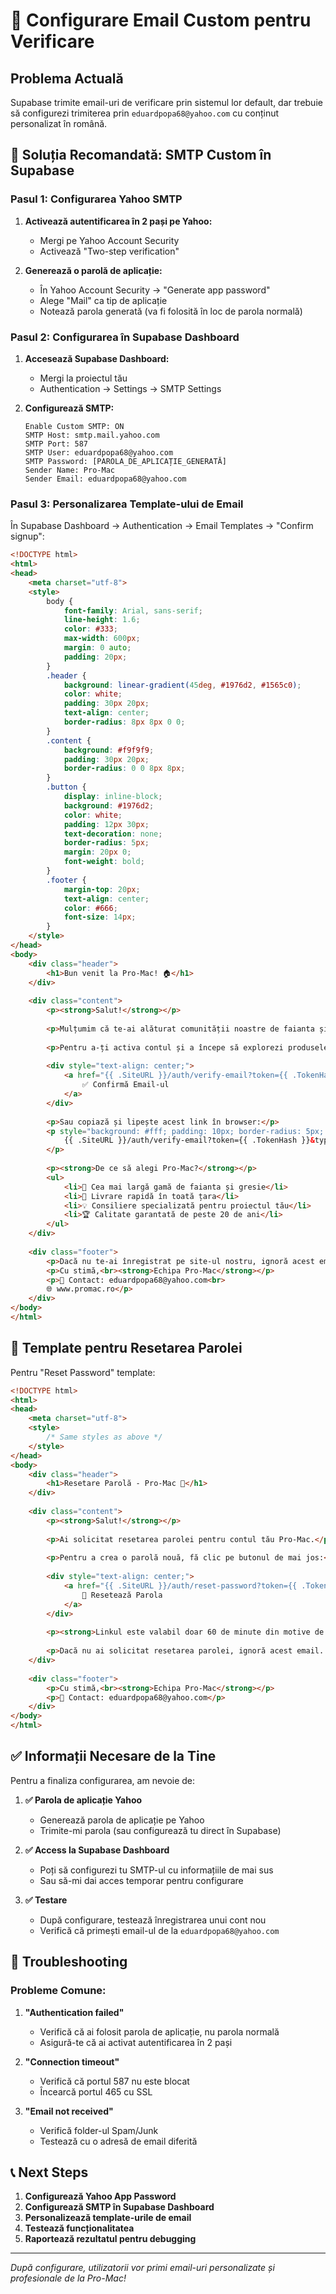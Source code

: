 # 📧 Configurare Email Custom pentru Verificare

## Problema Actuală
Supabase trimite email-uri de verificare prin sistemul lor default, dar trebuie să configurezi trimiterea prin `eduardpopa68@yahoo.com` cu conținut personalizat în română.

## 🚀 Soluția Recomandată: SMTP Custom în Supabase

### Pasul 1: Configurarea Yahoo SMTP

1. **Activează autentificarea în 2 pași pe Yahoo:**
   - Mergi pe Yahoo Account Security
   - Activează "Two-step verification"

2. **Generează o parolă de aplicație:**
   - În Yahoo Account Security → "Generate app password"
   - Alege "Mail" ca tip de aplicație
   - Notează parola generată (va fi folosită în loc de parola normală)

### Pasul 2: Configurarea în Supabase Dashboard

1. **Accesează Supabase Dashboard:**
   - Mergi la proiectul tău
   - Authentication → Settings → SMTP Settings

2. **Configurează SMTP:**
   ```
   Enable Custom SMTP: ON
   SMTP Host: smtp.mail.yahoo.com
   SMTP Port: 587
   SMTP User: eduardpopa68@yahoo.com
   SMTP Password: [PAROLA_DE_APLICAȚIE_GENERATĂ]
   Sender Name: Pro-Mac
   Sender Email: eduardpopa68@yahoo.com
   ```

### Pasul 3: Personalizarea Template-ului de Email

În Supabase Dashboard → Authentication → Email Templates → "Confirm signup":

```html
<!DOCTYPE html>
<html>
<head>
    <meta charset="utf-8">
    <style>
        body {
            font-family: Arial, sans-serif;
            line-height: 1.6;
            color: #333;
            max-width: 600px;
            margin: 0 auto;
            padding: 20px;
        }
        .header {
            background: linear-gradient(45deg, #1976d2, #1565c0);
            color: white;
            padding: 30px 20px;
            text-align: center;
            border-radius: 8px 8px 0 0;
        }
        .content {
            background: #f9f9f9;
            padding: 30px 20px;
            border-radius: 0 0 8px 8px;
        }
        .button {
            display: inline-block;
            background: #1976d2;
            color: white;
            padding: 12px 30px;
            text-decoration: none;
            border-radius: 5px;
            margin: 20px 0;
            font-weight: bold;
        }
        .footer {
            margin-top: 20px;
            text-align: center;
            color: #666;
            font-size: 14px;
        }
    </style>
</head>
<body>
    <div class="header">
        <h1>Bun venit la Pro-Mac! 🏠</h1>
    </div>
    
    <div class="content">
        <p><strong>Salut!</strong></p>
        
        <p>Mulțumim că te-ai alăturat comunității noastre de faianta și gresie de calitate!</p>
        
        <p>Pentru a-ți activa contul și a începe să explorezi produsele noastre, te rugăm să confirmi adresa de email făcând clic pe butonul de mai jos:</p>
        
        <div style="text-align: center;">
            <a href="{{ .SiteURL }}/auth/verify-email?token={{ .TokenHash }}&type=email" class="button">
                ✅ Confirmă Email-ul
            </a>
        </div>
        
        <p>Sau copiază și lipește acest link în browser:</p>
        <p style="background: #fff; padding: 10px; border-radius: 5px; word-break: break-all; font-size: 14px;">
            {{ .SiteURL }}/auth/verify-email?token={{ .TokenHash }}&type=email
        </p>
        
        <p><strong>De ce să alegi Pro-Mac?</strong></p>
        <ul>
            <li>🎯 Cea mai largă gamă de faianta și gresie</li>
            <li>🚚 Livrare rapidă în toată țara</li>
            <li>💡 Consiliere specializată pentru proiectul tău</li>
            <li>🏆 Calitate garantată de peste 20 de ani</li>
        </ul>
    </div>
    
    <div class="footer">
        <p>Dacă nu te-ai înregistrat pe site-ul nostru, ignoră acest email.</p>
        <p>Cu stimă,<br><strong>Echipa Pro-Mac</strong></p>
        <p>📧 Contact: eduardpopa68@yahoo.com<br>
        🌐 www.promac.ro</p>
    </div>
</body>
</html>
```

## 🔧 Template pentru Resetarea Parolei

Pentru "Reset Password" template:

```html
<!DOCTYPE html>
<html>
<head>
    <meta charset="utf-8">
    <style>
        /* Same styles as above */
    </style>
</head>
<body>
    <div class="header">
        <h1>Resetare Parolă - Pro-Mac 🔐</h1>
    </div>
    
    <div class="content">
        <p><strong>Salut!</strong></p>
        
        <p>Ai solicitat resetarea parolei pentru contul tău Pro-Mac.</p>
        
        <p>Pentru a crea o parolă nouă, fă clic pe butonul de mai jos:</p>
        
        <div style="text-align: center;">
            <a href="{{ .SiteURL }}/auth/reset-password?token={{ .TokenHash }}" class="button">
                🔄 Resetează Parola
            </a>
        </div>
        
        <p><strong>Linkul este valabil doar 60 de minute din motive de securitate.</strong></p>
        
        <p>Dacă nu ai solicitat resetarea parolei, ignoră acest email. Parola ta rămâne neschimbată.</p>
    </div>
    
    <div class="footer">
        <p>Cu stimă,<br><strong>Echipa Pro-Mac</strong></p>
        <p>📧 Contact: eduardpopa68@yahoo.com</p>
    </div>
</body>
</html>
```

## ✅ Informații Necesare de la Tine

Pentru a finaliza configurarea, am nevoie de:

1. **✅ Parola de aplicație Yahoo**
   - Generează parola de aplicație pe Yahoo
   - Trimite-mi parola (sau configurează tu direct în Supabase)

2. **✅ Access la Supabase Dashboard**
   - Poți să configurezi tu SMTP-ul cu informațiile de mai sus
   - Sau să-mi dai acces temporar pentru configurare

3. **✅ Testare**
   - După configurare, testează înregistrarea unui cont nou
   - Verifică că primești email-ul de la `eduardpopa68@yahoo.com`

## 🚨 Troubleshooting

### Probleme Comune:

1. **"Authentication failed"**
   - Verifică că ai folosit parola de aplicație, nu parola normală
   - Asigură-te că ai activat autentificarea în 2 pași

2. **"Connection timeout"**
   - Verifică că portul 587 nu este blocat
   - Încearcă portul 465 cu SSL

3. **"Email not received"**
   - Verifică folder-ul Spam/Junk
   - Testează cu o adresă de email diferită

## 📞 Next Steps

1. **Configurează Yahoo App Password**
2. **Configurează SMTP în Supabase Dashboard**
3. **Personalizează template-urile de email**
4. **Testează funcționalitatea**
5. **Raportează rezultatul pentru debugging**

---

*După configurare, utilizatorii vor primi email-uri personalizate și profesionale de la Pro-Mac!*